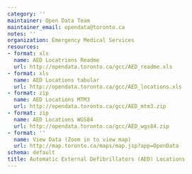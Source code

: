 ```yaml
---
category: ''
maintainer: Open Data Team
maintainer_email: opendata@toronto.ca
notes: ''
organization: Emergency Medical Services
resources:
- format: xls
  name: AED Locatrions Readme
  url: http://opendata.toronto.ca/gcc/AED_readme.xls
- format: xls
  name: AED Locations tabular
  url: http://opendata.toronto.ca/gcc/AED_locations.xls
- format: zip
  name: AED Locations MTM3
  url: http://opendata.toronto.ca/gcc/AED_mtm3.zip
- format: zip
  name: AED Locations WGS84
  url: http://opendata.toronto.ca/gcc/AED_wgs84.zip
- format: ''
  name: View Data (Zoom in to view map)
  url: http://map.toronto.ca/maps/map.jsp?app=OpenData
schema: default
title: Automatic External Defibrillators (AED) Locations
---
```

